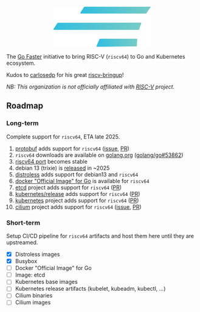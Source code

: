 <p align="center">
<a href="https://go-faster.org"><img src="./profile/logo_borderless.svg" width="256" height="105" alt="go faster logo"></a>
</p>

The [Go Faster](https://github.com/go-faster/) initiative to bring RISC-V (`riscv64`) to Go and Kubernetes ecosystem.

Kudos to [carlosedp](https://github.com/carlosedp) for his great [riscv-bringup](https://github.com/carlosedp/riscv-bringup/)!

*NB: This organization is not officially affiliated with [RISC-V](https://riscv.org/) project.*

## Roadmap
###  Long-term

Complete support for `riscv64`, ETA late 2025.

1. [protobuf][protobuf] adds support for `riscv64` ([issue][protobuf-issue], [PR][protobuf-pr])
2. `riscv64` downloads  are available on [golang.org](https://golang.org/dl/) ([golang/go#53862][go-issue])
3. [riscv64 port](https://wiki.debian.org/Ports/riscv64) becomes stable
4. debian 13 (trixie) is [released](https://en.wikipedia.org/wiki/Debian_version_history) in ~2025
5. [distroless](https://github.com/GoogleContainerTools/distroless/) adds support for  debian13 and `riscv64`
6. [docker "Official Image" for Go](https://github.com/docker-library/golang) is available for `riscv64`
7. [etcd][etcd] project adds support for `riscv64` ([PR][etcd-pr])
8. [kubernetes/release][k8s-release] adds support for `riscv64` ([PR][k8s-release-pr])
9. [kubernetes][k8s] project adds support for `riscv64` ([PR][k8s-pr])
10. [cilium][cilium] project adds support for `riscv64` ([issue][cilium-issue], [PR][cilium-pr])

[go-issue]: https://github.com/golang/go/issues/53862
[protobuf]: https://github.com/protocolbuffers/protobuf
[protobuf-issue]: https://github.com/protocolbuffers/protobuf/issues/12266
[protobuf-pr]: https://github.com/protocolbuffers/protobuf/pull/12244
[etcd]: https://github.com/etcd-io/etcd
[etcd-pr]: https://github.com/etcd-io/etcd/pull/15490
[k8s-release]: https://github.com/kubernetes/release
[k8s-release-pr]: https://github.com/kubernetes/release/pull/2968
[k8s]: https://github.com/kubernetes/kubernetes
[k8s-pr]: https://github.com/kubernetes/kubernetes/pull/116686
[cilium]: https://github.com/cilium/cilium
[cilium-issue]: https://github.com/cilium/cilium/issues/24434
[cilium-pr]: https://github.com/cilium/cilium/pull/24436

### Short-term

Setup CI/CD pipeline for `riscv64` artifacts and host them here until they are upstreamed.

- [x] Distroless images
- [x] Busybox
- [ ] Docker "Official Image" for Go
- [ ] Image: etcd
- [ ] Kubernetes base images
- [ ] Kubernetes release artifacts (kubelet, kubeadm, kubectl, ...)
- [ ] Cilium binaries
- [ ] Cilium images